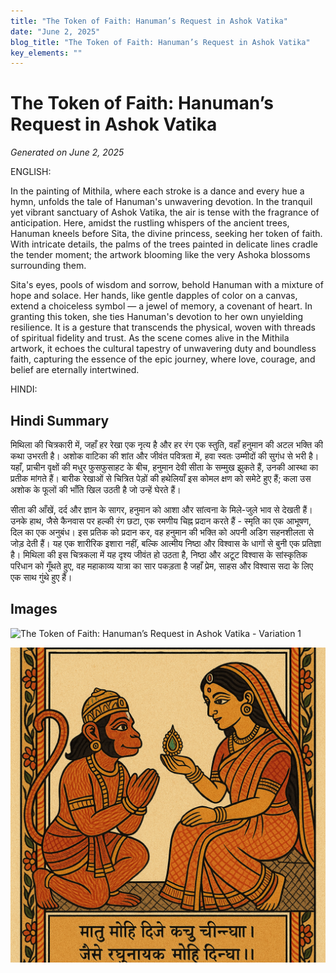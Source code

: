 ```yaml
---
title: "The Token of Faith: Hanuman’s Request in Ashok Vatika"
date: "June 2, 2025"
blog_title: "The Token of Faith: Hanuman’s Request in Ashok Vatika"
key_elements: ""
---
```


# The Token of Faith: Hanuman’s Request in Ashok Vatika

*Generated on June 2, 2025*

ENGLISH:

In the painting of Mithila, where each stroke is a dance and every hue a hymn, unfolds the tale of Hanuman's unwavering devotion. In the tranquil yet vibrant sanctuary of Ashok Vatika, the air is tense with the fragrance of anticipation. Here, amidst the rustling whispers of the ancient trees, Hanuman kneels before Sita, the divine princess, seeking her token of faith. With intricate details, the palms of the trees painted in delicate lines cradle the tender moment; the artwork blooming like the very Ashoka blossoms surrounding them.

Sita's eyes, pools of wisdom and sorrow, behold Hanuman with a mixture of hope and solace. Her hands, like gentle dapples of color on a canvas, extend a choiceless symbol — a jewel of memory, a covenant of heart. In granting this token, she ties Hanuman's devotion to her own unyielding resilience. It is a gesture that transcends the physical, woven with threads of spiritual fidelity and trust. As the scene comes alive in the Mithila artwork, it echoes the cultural tapestry of unwavering duty and boundless faith, capturing the essence of the epic journey, where love, courage, and belief are eternally intertwined.

HINDI:

## Hindi Summary

मिथिला की चित्रकारी में, जहाँ हर रेखा एक नृत्य है और हर रंग एक स्तुति, वहाँ हनुमान की अटल भक्ति की कथा उभरती है। अशोक वाटिका की शांत और जीवंत पवित्रता में, हवा स्वतः उम्मीदों की सुगंध से भरी है। यहाँ, प्राचीन वृक्षों की मधुर फुसफुसाहट के बीच, हनुमान देवी सीता के सम्मुख झुकते हैं, उनकी आस्था का प्रतीक मांगते हैं। बारीक रेखाओं से चित्रित पेड़ों की हथेलियाँ इस कोमल क्षण को समेटे हुए हैं; कला उस अशोक के फूलों की भाँति खिल उठती है जो उन्हें घेरते हैं।

सीता की आँखें, दर्द और ज्ञान के सागर, हनुमान को आशा और सांत्वना के मिले-जुले भाव से देखती हैं। उनके हाथ, जैसे कैनवास पर हल्की रंग छटा, एक रमणीय चिह्न प्रदान करते हैं - स्मृति का एक आभूषण, दिल का एक अनुबंध। इस प्रतिक को प्रदान कर, वह हनुमान की भक्ति को अपनी अडिग सहनशीलता से जोड़ देती हैं। यह एक शारीरिक इशारा नहीं, बल्कि आत्मीय निष्ठा और विश्वास के धागों से बुनी एक प्रतिज्ञा है। मिथिला की इस चित्रकला में यह दृश्य जीवंत हो उठता है, निष्ठा और अटूट विश्वास के सांस्कृतिक परिधान को गूँथते हुए, वह महाकाव्य यात्रा का सार पकड़ता है जहाँ प्रेम, साहस और विश्वास सदा के लिए एक साथ गुंथे हुए हैं।

## Images

![The Token of Faith: Hanuman’s Request in Ashok Vatika - Variation 1](https://raw.githubusercontent.com/amarshat/mithila-content/main/images/2025/06/2025-06-02-am-thetokenoffaithhanumansrequestinashokvatika1.png)

![The Token of Faith: Hanuman’s Request in Ashok Vatika - Variation 2](https://raw.githubusercontent.com/amarshat/mithila-content/main/images/2025/06/2025-06-02-am-thetokenoffaithhanumansrequestinashokvatika2.png)
